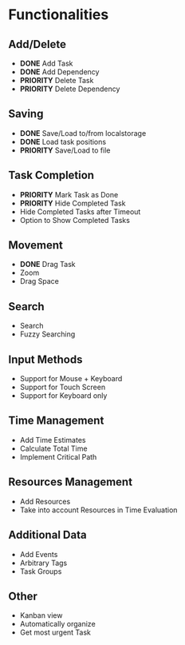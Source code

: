 # Functionalities

## Add/Delete

- **DONE** Add Task
- **DONE** Add Dependency
- **PRIORITY** Delete Task
- **PRIORITY** Delete Dependency

## Saving

- **DONE** Save/Load to/from localstorage
- **DONE** Load task positions
- **PRIORITY** Save/Load to file

## Task Completion

- **PRIORITY** Mark Task as Done
- **PRIORITY** Hide Completed Task
- Hide Completed Tasks after Timeout
- Option to Show Completed Tasks

## Movement

- **DONE** Drag Task
- Zoom
- Drag Space

## Search

- Search
- Fuzzy Searching

## Input Methods

- Support for Mouse + Keyboard
- Support for Touch Screen
- Support for Keyboard only

## Time Management

- Add Time Estimates
- Calculate Total Time
- Implement Critical Path

## Resources Management

- Add Resources
- Take into account Resources in Time Evaluation

## Additional Data

- Add Events
- Arbitrary Tags
- Task Groups

## Other

- Kanban view
- Automatically organize
- Get most urgent Task
